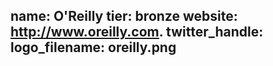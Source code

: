 name: O'Reilly
tier: bronze
website: http://www.oreilly.com.
twitter_handle:
logo_filename: oreilly.png
---
